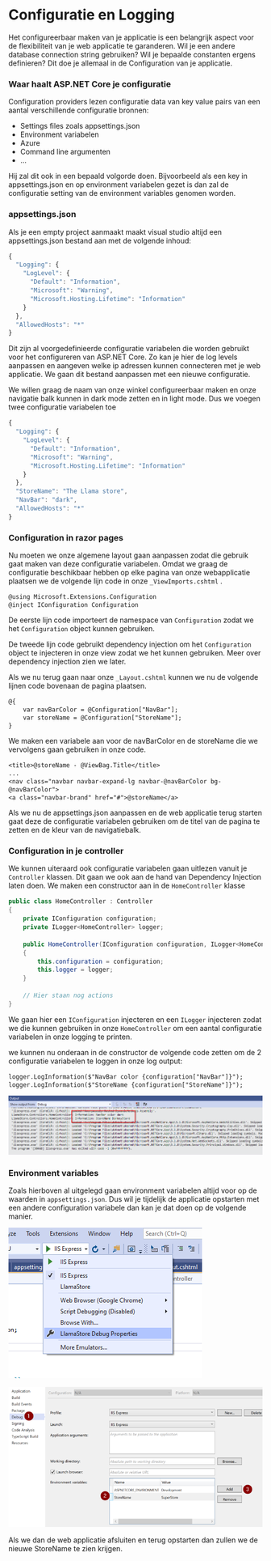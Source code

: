 # Configuratie en Logging

Het configureerbaar maken van je applicatie is een belangrijk aspect voor de flexibiliteit van je web applicatie te garanderen. Wil je een andere database connection string gebruiken? Wil je bepaalde constanten ergens definieren? Dit doe je allemaal in de Configuration van je applicatie. 

### Waar haalt ASP.NET Core je configuratie

Configuration providers lezen configuratie data van key value pairs van een aantal verschillende configuratie bronnen:

* Settings files zoals appsettings.json
* Environment variabelen
* Azure
* Command line argumenten
* ...

Hij zal dit ook in een bepaald volgorde doen. Bijvoorbeeld als een key in appsettings.json en op environment variabelen gezet is dan zal de configuratie setting van de environment variables genomen worden.

### appsettings.json

Als je een empty project aanmaakt maakt visual studio altijd een appsettings.json bestand aan met de volgende inhoud:

```javascript
{
  "Logging": {
    "LogLevel": {
      "Default": "Information",
      "Microsoft": "Warning",
      "Microsoft.Hosting.Lifetime": "Information"
    }
  },
  "AllowedHosts": "*"
}
```

Dit zijn al voorgedefinieerde configuratie variabelen die worden gebruikt voor het configureren van ASP.NET Core. Zo kan je hier de log levels aanpassen en aangeven welke ip adressen kunnen connecteren met je web applicatie. We gaan dit bestand aanpassen met een nieuwe configuratie. 

We willen graag de naam van onze winkel configureerbaar maken en onze navigatie balk kunnen in dark mode zetten en in light mode. Dus we voegen twee configuratie variabelen toe

```javascript
{
  "Logging": {
    "LogLevel": {
      "Default": "Information",
      "Microsoft": "Warning",
      "Microsoft.Hosting.Lifetime": "Information"
    }
  },
  "StoreName": "The Llama store",
  "NavBar": "dark",
  "AllowedHosts": "*"
}
```

### Configuration in razor pages

Nu moeten we onze algemene layout gaan aanpassen zodat die gebruik gaat maken van deze configuratie variabelen. Omdat we graag de configuratie beschikbaar hebben op elke pagina van onze webapplicatie plaatsen we de volgende lijn code in onze `_ViewImports.cshtml` .

```aspnet
@using Microsoft.Extensions.Configuration
@inject IConfiguration Configuration
```

De eerste lijn code importeert de namespace van `Configuration` zodat we het `Configuration` object kunnen gebruiken. 

De tweede lijn code gebruikt dependency injection om het `Configuration` object te injecteren in onze view zodat we het kunnen gebruiken. Meer over dependency injection zien we later. 

Als we nu terug gaan naar onze `_Layout.cshtml` kunnen we nu de volgende lijnen code bovenaan de pagina plaatsen.

```text
@{ 
    var navBarColor = @Configuration["NavBar"];
    var storeName = @Configuration["StoreName"];
}
```

We maken een variabele aan voor de navBarColor en de storeName die we vervolgens gaan gebruiken in onze code.

```markup
<title>@storeName - @ViewBag.Title</title>
...
<nav class="navbar navbar-expand-lg navbar-@navBarColor bg-@navBarColor">
<a class="navbar-brand" href="#">@storeName</a>
```

Als we nu de appsettings.json aanpassen en de web applicatie terug starten gaat deze de configuratie variabelen gebruiken om de titel van de pagina te zetten en de kleur van de navigatiebalk.

### Configuration in je controller

We kunnen uiteraard ook configuratie variabelen gaan uitlezen vanuit je `Controller` klassen. Dit gaan we ook aan de hand van Dependency Injection laten doen. We maken een constructor aan in de `HomeController` klasse

```csharp
public class HomeController : Controller
{
    private IConfiguration configuration;
    private ILogger<HomeController> logger;

    public HomeController(IConfiguration configuration, ILogger<HomeController> logger)
    {
        this.configuration = configuration;
        this.logger = logger;
    }

    // Hier staan nog actions
}
```

We gaan hier een `IConfiguration` injecteren en een `ILogger` injecteren zodat we die kunnen gebruiken in onze `HomeController` om een aantal configuratie variabelen in onze logging te printen.

we kunnen nu onderaan in de constructor de volgende code zetten om de 2 configuratie variabelen te loggen in onze log output:

```text
logger.LogInformation($"NavBar color {configuration["NavBar"]}");
logger.LogInformation($"StoreName {configuration["StoreName"]}");
```

![](.gitbook/assets/image%20%2845%29.png)

### Environment variables

Zoals hierboven al uitgelegd gaan environment variabelen altijd voor op de waarden in `appsettings.json`. Dus wil je tijdelijk de applicatie opstarten met een andere configuration variabele dan kan je dat doen op de volgende manier.

![](.gitbook/assets/image%20%2843%29.png)

![](.gitbook/assets/image%20%2844%29.png)

Als we dan de web applicatie afsluiten en terug opstarten dan zullen we de nieuwe StoreName te zien krijgen.

